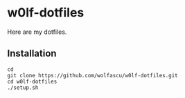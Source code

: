 # w0lf-dotfiles

Here are my dotfiles.

## Installation

    cd
    git clone https://github.com/wolfascu/w0lf-dotfiles.git
    cd w0lf-dotfiles
    ./setup.sh
